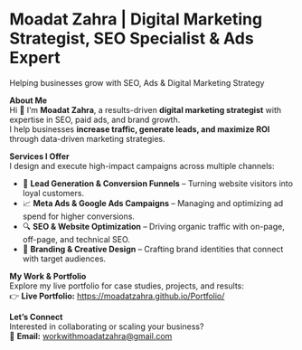 # Moadat Zahra | Digital Marketing Strategist, SEO Specialist & Ads Expert  

 Helping businesses grow with SEO, Ads & Digital Marketing Strategy   

**About Me**  
Hi 👋 I’m **Moadat Zahra**, a results-driven **digital marketing strategist** with expertise in SEO, paid ads, and brand growth.  
I help businesses **increase traffic, generate leads, and maximize ROI** through data-driven marketing strategies.  

**Services I Offer**  
I design and execute high-impact campaigns across multiple channels:  
* 🚀 **Lead Generation & Conversion Funnels** – Turning website visitors into loyal customers.  
* 📈 **Meta Ads & Google Ads Campaigns** – Managing and optimizing ad spend for higher conversions.  
* 🔍 **SEO & Website Optimization** – Driving organic traffic with on-page, off-page, and technical SEO.  
* 🎨 **Branding & Creative Design** – Crafting brand identities that connect with target audiences.  

**My Work & Portfolio**  
Explore my live portfolio for case studies, projects, and results:  
👉 **Live Portfolio:** https://moadatzahra.github.io/Portfolio/

**Let’s Connect**  
Interested in collaborating or scaling your business?  
📩 **Email:** [workwithmoadatzahra@gmail.com](mailto:workwithmoadatzahra@gmail.com)  
